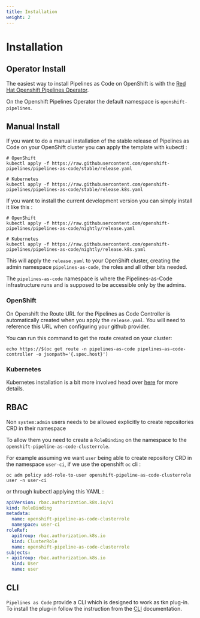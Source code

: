 ```yaml
---
title: Installation
weight: 2
---
```

# Installation

## Operator Install

The easiest way to install Pipelines as Code on OpenShift is with the [Red Hat Openshift Pipelines Operator](https://docs.openshift.com/container-platform/latest/cicd/pipelines/installing-pipelines.html).

On the Openshift Pipelines Operator the default namespace is `openshift-pipelines`.

## Manual Install

If you want to do a manual installation of the stable release of Pipelines as Code
on your OpenShift cluster you can apply the template with kubectl :

```shell
# OpenShift
kubectl apply -f https://raw.githubusercontent.com/openshift-pipelines/pipelines-as-code/stable/release.yaml

# Kubernetes
kubectl apply -f https://raw.githubusercontent.com/openshift-pipelines/pipelines-as-code/stable/release.k8s.yaml
```

If you want to install the current development version you can simply
install it like this :

```shell
# OpenShift
kubectl apply -f https://raw.githubusercontent.com/openshift-pipelines/pipelines-as-code/nightly/release.yaml

# Kubernetes
kubectl apply -f https://raw.githubusercontent.com/openshift-pipelines/pipelines-as-code/nightly/release.k8s.yaml
```

This will apply the `release.yaml` to your OpenShift cluster, creating the admin
namespace `pipelines-as-code`, the roles and all other bits needed.

The `pipelines-as-code` namespace is where the Pipelines-as-Code infrastructure
runs and is supposed to be accessible only by the admins.

### OpenShift

On Openshift the Route URL for the Pipelines as Code Controller is automatically created when
you apply the `release.yaml`. You will need to reference this URL when configuring
your github provider.

You can run this command to get the route created on your cluster:

```shell
echo https://$(oc get route -n pipelines-as-code pipelines-as-code-controller -o jsonpath='{.spec.host}')
```

### Kubernetes

Kubernetes installation is a bit more involved head over [here](./kubernetes) for more details.

## RBAC

Non `system:admin` users needs to be allowed explicitly to create repositories
CRD in their namespace

To allow them you need to create a `RoleBinding` on the namespace to the
`openshift-pipeline-as-code-clusterrole`.

For example assuming we want `user` being able to create repository CRD in the
namespace `user-ci`, if we use the openshift `oc` cli :

```shell
oc adm policy add-role-to-user openshift-pipeline-as-code-clusterrole user -n user-ci
```

or through kubectl applying this YAML :

```yaml
apiVersion: rbac.authorization.k8s.io/v1
kind: RoleBinding
metadata:
  name: openshift-pipeline-as-code-clusterrole
  namespace: user-ci
roleRef:
  apiGroup: rbac.authorization.k8s.io
  kind: ClusterRole
  name: openshift-pipeline-as-code-clusterrole
subjects:
- apiGroup: rbac.authorization.k8s.io
  kind: User
  name: user
```

## CLI

`Pipelines as Code` provide a CLI which is designed to work as tkn plug-in. To
install the plug-in follow the instruction from the [CLI](./guide/cli)
documentation.
